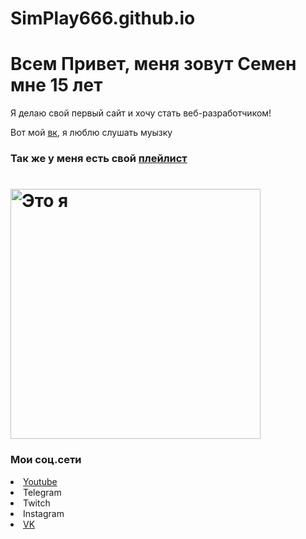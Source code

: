 # SimPlay666.github.io
<!DOCTYPE html>
<html lang="en">
  <head>
    <title>SIMPLAY</title>
  </head>
  <body>
    <h1>Всем Привет, меня зовут Семен мне 15 лет</h1>
    <p>Я делаю свой первый сайт и хочу стать веб-разработчиком!</p>
     Вот мой <a href="https://vk.com/psychosimplayyy" target="_blank">вк</a>, я люблю слушать муызку
    <h3>Так же у меня есть свой <a href="call.html" target="_blank">плейлист</a></h3>


  <h1>  <img src="C:\Users\semen\Downloads\dsdsds.jpg" alt="Это я" height="400px"></h1>
  <h3>Мои соц.сети</h3
  <ul>
    <li>
       <a href="https://www.youtube.com/channel/UCv4riSQcMmDAN4SO1WLMqCg">Youtube</a>
     </li>
    <li>Telegram</li>
    <li>Twitch</li>
    <li>Instagram</li>
    <li>
      <a href="https://vk.com/psychosimplayyy">VK</a>
    </li>
  </ul>
  </body>
